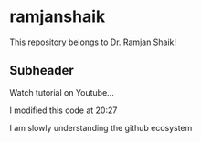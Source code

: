 # ramjanshaik

This repository belongs to Dr. Ramjan Shaik!

## Subheader

Watch tutorial on Youtube... 

I modified this code at 20:27

I am slowly understanding the github ecosystem
